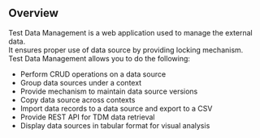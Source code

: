 ## Overview
<!-- Testing E2C FEM -->
Test Data Management is a web application used to manage the external data.  
It ensures proper use of data source by providing locking mechanism.  
Test Data Management allows you to do the following:
   - Perform CRUD operations on a data source
   - Group data sources under a context
   - Provide mechanism to maintain data source versions
   - Copy data source across contexts
   - Import data records to a data source and export to a CSV
   - Provide REST API for TDM data retrieval
   - Display data sources in tabular format for visual analysis
